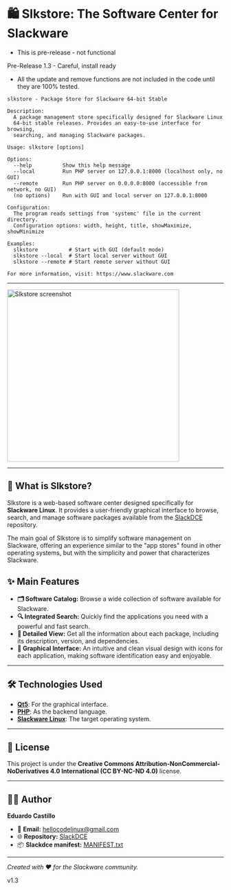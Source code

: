# 🛍️ Slkstore: The Software Center for Slackware

* This is pre-release - not functional

Pre-Release 1.3 - Careful, install ready

* All the update and remove functions are not included in the code until they are 100% tested.

```
slkstore - Package Store for Slackware 64-bit Stable

Description:
  A package management store specifically designed for Slackware Linux
  64-bit stable releases. Provides an easy-to-use interface for browsing,
  searching, and managing Slackware packages.

Usage: slkstore [options]

Options:
  --help          Show this help message
  --local         Run PHP server on 127.0.0.1:8000 (localhost only, no GUI)
  --remote        Run PHP server on 0.0.0.0:8000 (accessible from network, no GUI)
  (no options)    Run with GUI and local server on 127.0.0.1:8000

Configuration:
  The program reads settings from 'systemc' file in the current directory.
  Configuration options: width, height, title, showMaximize, showMinimize

Examples:
  slkstore          # Start with GUI (default mode)
  slkstore --local  # Start local server without GUI
  slkstore --remote # Start remote server without GUI

For more information, visit: https://www.slackware.com

```
---

<img src="https://files.mastodon.social/media_attachments/files/115/458/159/261/362/824/original/f7ef5198a44e6fd8.png" alt="Slkstore screenshot" width="400">

---

## 🚀 What is Slkstore?

Slkstore is a web-based software center designed specifically for **Slackware Linux**. It provides a user-friendly graphical interface to browse, search, and manage software packages available from the [SlackDCE](https://slackware.uk/slackdce/) repository.

The main goal of Slkstore is to simplify software management on Slackware, offering an experience similar to the "app stores" found in other operating systems, but with the simplicity and power that characterizes Slackware.

## ✨ Main Features

*   **🗂️ Software Catalog:** Browse a wide collection of software available for Slackware.
*   **🔍 Integrated Search:** Quickly find the applications you need with a powerful and fast search.
*   **📄 Detailed View:** Get all the information about each package, including its description, version, and dependencies.
*   **🎨 Graphical Interface:** An intuitive and clean visual design with icons for each application, making software identification easy and enjoyable.

---

## 🛠️ Technologies Used

*   **[Qt5](https://www.qt.io/)**: For the graphical interface.
*   **[PHP](https://www.php.net/)**: As the backend language.
*   **[Slackware Linux](http://www.slackware.com/)**: The target operating system.

---

## 📄 License

This project is under the **Creative Commons Attribution-NonCommercial-NoDerivatives 4.0 International (CC BY-NC-ND 4.0)** license.

---

## 👨‍💻 Author

**Eduardo Castillo**
*   📧 **Email:** [hellocodelinux@gmail.com](mailto:hellocodelinux@gmail.com)
*   🌐 **Repository:** [SlackDCE](https://slackware.uk/slackdce/)
*   📦 **Slackdce manifest:** [MANIFEST.txt](https://slackware.uk/slackdce/MANIFEST.txt)

---
*Created with ❤️ for the Slackware community.*

v1.3